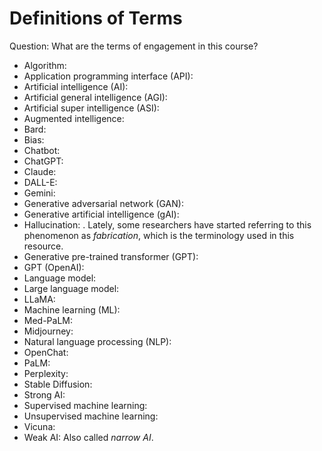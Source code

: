 # Definitions of Terms

Question: What are the terms of engagement in this course?

- Algorithm: 
- Application programming interface (API): 
- Artificial intelligence (AI): 
- Artificial general intelligence (AGI): 
- Artificial super intelligence (ASI): 
- Augmented intelligence: 
- Bard: 
- Bias: 
- Chatbot: 
- ChatGPT: 
- Claude: 
- DALL-E: 
- Gemini: 
- Generative adversarial network (GAN): 
- Generative artificial intelligence (gAI): 
- Hallucination: . Lately, some researchers have started referring to this phenomenon as *fabrication*, which is the terminology used in this resource.
- Generative pre-trained transformer (GPT): 
- GPT (OpenAI): 
- Language model: 
- Large language model: 
- LLaMA: 
- Machine learning (ML): 
- Med-PaLM: 
- Midjourney: 
- Natural language processing (NLP): 
- OpenChat: 
- PaLM: 
- Perplexity: 
- Stable Diffusion: 
- Strong AI: 
- Supervised machine learning: 
- Unsupervised machine learning: 
- Vicuna: 
- Weak AI: Also called *narrow AI*.